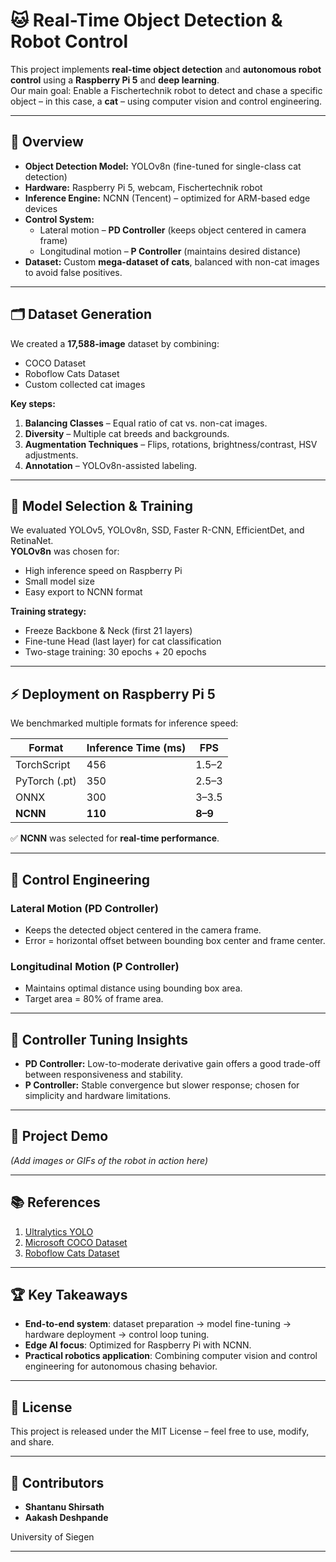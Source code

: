 # 🐱 Real-Time Object Detection & Robot Control

This project implements **real-time object detection** and **autonomous robot control** using a **Raspberry Pi 5** and **deep learning**.  
Our main goal: Enable a Fischertechnik robot to detect and chase a specific object – in this case, a **cat** – using computer vision and control engineering.

---

## 📌 Overview

- **Object Detection Model:** YOLOv8n (fine-tuned for single-class cat detection)
- **Hardware:** Raspberry Pi 5, webcam, Fischertechnik robot
- **Inference Engine:** NCNN (Tencent) – optimized for ARM-based edge devices
- **Control System:**  
  - Lateral motion – **PD Controller** (keeps object centered in camera frame)  
  - Longitudinal motion – **P Controller** (maintains desired distance)
- **Dataset:** Custom **mega-dataset of cats**, balanced with non-cat images to avoid false positives.

---

## 🗂 Dataset Generation

We created a **17,588-image** dataset by combining:
- COCO Dataset
- Roboflow Cats Dataset
- Custom collected cat images

**Key steps:**
1. **Balancing Classes** – Equal ratio of cat vs. non-cat images.
2. **Diversity** – Multiple cat breeds and backgrounds.
3. **Augmentation Techniques** – Flips, rotations, brightness/contrast, HSV adjustments.
4. **Annotation** – YOLOv8n-assisted labeling.

---

## 🧠 Model Selection & Training

We evaluated YOLOv5, YOLOv8n, SSD, Faster R-CNN, EfficientDet, and RetinaNet.  
**YOLOv8n** was chosen for:
- High inference speed on Raspberry Pi
- Small model size
- Easy export to NCNN format

**Training strategy:**
- Freeze Backbone & Neck (first 21 layers)
- Fine-tune Head (last layer) for cat classification
- Two-stage training: 30 epochs + 20 epochs

---

## ⚡ Deployment on Raspberry Pi 5

We benchmarked multiple formats for inference speed:

| Format      | Inference Time (ms) | FPS   |
|-------------|--------------------|-------|
| TorchScript | 456                | 1.5–2 |
| PyTorch (.pt)| 350                | 2.5–3 |
| ONNX        | 300                | 3–3.5 |
| **NCNN**    | **110**            | **8–9** |

✅ **NCNN** was selected for **real-time performance**.

---

## 🎯 Control Engineering

### Lateral Motion (PD Controller)
- Keeps the detected object centered in the camera frame.
- Error = horizontal offset between bounding box center and frame center.

### Longitudinal Motion (P Controller)
- Maintains optimal distance using bounding box area.
- Target area = 80% of frame area.

---

## 🔧 Controller Tuning Insights
- **PD Controller:** Low-to-moderate derivative gain offers a good trade-off between responsiveness and stability.
- **P Controller:** Stable convergence but slower response; chosen for simplicity and hardware limitations.

---

## 📸 Project Demo
*(Add images or GIFs of the robot in action here)*

---

## 📚 References
1. [Ultralytics YOLO](https://github.com/ultralytics/ultralytics)
2. [Microsoft COCO Dataset](https://cocodataset.org/)
3. [Roboflow Cats Dataset](https://universe.roboflow.com/mohamed-traore-2ekkp/cats-n9b87)

---

## 🏆 Key Takeaways
- **End-to-end system**: dataset preparation → model fine-tuning → hardware deployment → control loop tuning.
- **Edge AI focus**: Optimized for Raspberry Pi with NCNN.
- **Practical robotics application**: Combining computer vision and control engineering for autonomous chasing behavior.

---

## 📜 License
This project is released under the MIT License – feel free to use, modify, and share.

---

## 🤝 Contributors
- **Shantanu Shirsath**  
- **Aakash Deshpande**  

University of Siegen

---
